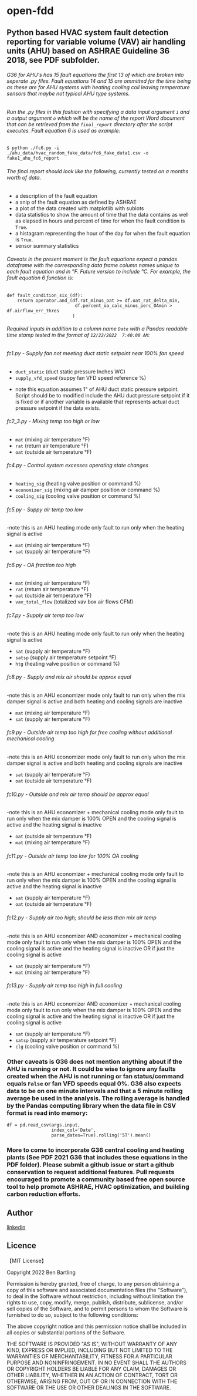# open-fdd

## Python based HVAC system fault detection reporting for variable volume (VAV) air handling units (AHU) based on ASHRAE Guideline 36 2018, see PDF subfolder.

###### G36 for AHU's has 15 fault equations the first 13 of which are broken into seperate .py files. Fault equations 14 and 15 are ommitted for the time being as these are for AHU systems with heating cooling coil leaving temperature sensors that maybe not typical AHU type systems.

###### Run the .py files in this fashion with specifying a data input argument `i` and a output argument `o` which will be the name of the report Word document that can be retrieved from the `final_report` directory after the script executes. Fault equation 6 is used as example:

`$ python ./fc6.py -i ./ahu_data/hvac_random_fake_data/fc6_fake_data1.csv -o fake1_ahu_fc6_report`

###### The final report should look like the following, currently tested on a months worth of data.
* a description of the fault equation
* a snip of the fault equation as defined by ASHRAE
* a plot of the data created with matplotlib with sublots
* data statistics to show the amount of time that the data contains as well as elapsed in hours and percent of time for when the fault condition is `True`.
* a histagram representing the hour of the day for when the fault equation is `True`.
* sensor summary statistics

###### Caveats in the present moment is the fault equations expect a pandas dataframe with the corresponding data frame column names unique to each fault equation and in °F. Future version to include °C. For example, the fault equation 6 function is:

```shell
def fault_condition_six_(df):
    return operator.and_(df.rat_minus_oat >= df.oat_rat_delta_min,
                          df.percent_oa_calc_minus_perc_OAmin > df.airflow_err_thres
                         )
```

###### Required inputs in addition to a column name `Date` with a Pandas readable time stamp tested in the format of `12/22/2022  7:40:00 AM`:

###### fc1.py - Supply fan not meeting duct static setpoint near 100% fan speed
* `duct_static` (duct static pressure Inches WC)
* `supply_vfd_speed` (suppy fan VFD speed reference %)
- note this equation assumes 1" of AHU duct static pressure setpoint. Script should be to modified include the AHU duct pressure setpoint if it is fixed or if another variable is available that represents actual duct pressure setpoint if the data exists.

###### fc2_3.py - Mixing temp too high or low
* `mat` (mixing air temperature °F)
* `rat` (return air temperature °F)
* `oat` (outside air temperature °F)

###### fc4.py - Control system excesses operating state changes
* `heating_sig` (heating valve position or command %)
* `economizer_sig` (mixing air damper position or command %)
* `cooling_sig` (cooling valve position or command %)

###### fc5.py - Suppy air temp too low
-note this is an AHU heating mode only fault to run only when the heating signal is active
* `mat` (mixing air temperature °F)
* `sat`	(supply air temperature °F)

###### fc6.py - OA fraction too high
* `mat` (mixing air temperature °F)
* `rat` (return air temperature °F)
* `oat` (outside air temperature °F)
* `vav_total_flow` (totalized vav box air flows CFM)

###### fc7.py - Supply air temp too low
-note this is an AHU heating mode only fault to run only when the heating signal is active
* `sat`	(supply air temperature °F)
* `satsp` (supply air temperature setpoint °F)
* `htg` (heating valve position or command %)

###### fc8.py - Supply and mix air should be approx equal
-note this is an AHU economizer mode only fault to run only when the mix damper signal is active and both heating and cooling signals are inactive
* `mat` (mixing air temperature °F)
* `sat`	(supply air temperature °F)

###### fc9.py - Outside air temp too high for free cooling without additional mechanical cooling
-note this is an AHU economizer mode only fault to run only when the mix damper signal is active and both heating and cooling signals are inactive
* `sat`	(supply air temperature °F)
* `oat` (outside air temperature °F)

###### fc10.py - Outside and mix air temp should be approx equal
-note this is an AHU economizer + mechanical cooling mode only fault to run only when the mix damper is 100% OPEN and the cooling signal is active and the heating signal is inactive
* `oat` (outside air temperature °F)
* `mat` (mixing air temperature °F)

###### fc11.py - Outside air temp too low for 100% OA cooling
-note this is an AHU economizer + mechanical cooling mode only fault to run only when the mix damper is 100% OPEN and the cooling signal is active and the heating signal is inactive
* `sat`	(supply air temperature °F)
* `oat` (outside air temperature °F)

###### fc12.py - Supply air too high; should be less than mix air temp
-note this is an AHU economizer AND economizer + mechanical cooling mode only fault to run only when the mix damper is 100% OPEN and the cooling signal is active and the heating signal is inactive OR if just the cooling signal is active
* `sat`	(supply air temperature °F)
* `mat` (mixing air temperature °F)

###### fc13.py - Supply air temp too high in full cooling
-note this is an AHU economizer AND economizer + mechanical cooling mode only fault to run only when the mix damper is 100% OPEN and the cooling signal is active and the heating signal is inactive OR if just the cooling signal is active
* `sat`	(supply air temperature °F)
* `satsp` (supply air temperature setpoint °F)
* `clg` (cooling valve position or command %)

### Other caveats is G36 does not mention anything about if the AHU is running or not. It could be wise to ignore any faults created when the AHU is not running or fan status/command equals `False` or fan VFD speeds equal 0%. G36 also expects data to be on one minute intervals and that a 5 minute rolling average be used in the analysis. The rolling average is handled by the Pandas computing library when the data file in CSV format is read into memory:

```shell
df = pd.read_csv(args.input,
                 index_col='Date',
                 parse_dates=True).rolling('5T').mean()
```
### More to come to incorporate G36 central cooling and heating plants (See PDF 2021 G36 that includes these equations in the PDF folder). Please submit a github issue or start a github conservation to request additional features. Pull requests encouraged to promote a community based free open source tool to help promote ASHRAE, HVAC optimization, and building carbon reduction efforts.

## Author

[linkedin](https://www.linkedin.com/in/ben-bartling-510a0961/)

## Licence

【MIT License】

Copyright 2022 Ben Bartling

Permission is hereby granted, free of charge, to any person obtaining a copy of this software and associated documentation files (the "Software"), to deal in the Software without restriction, including without limitation the rights to use, copy, modify, merge, publish, distribute, sublicense, and/or sell copies of the Software, and to permit persons to whom the Software is furnished to do so, subject to the following conditions:

The above copyright notice and this permission notice shall be included in all copies or substantial portions of the Software.

THE SOFTWARE IS PROVIDED "AS IS", WITHOUT WARRANTY OF ANY KIND, EXPRESS OR IMPLIED, INCLUDING BUT NOT LIMITED TO THE WARRANTIES OF MERCHANTABILITY, FITNESS FOR A PARTICULAR PURPOSE AND NONINFRINGEMENT. IN NO EVENT SHALL THE AUTHORS OR COPYRIGHT HOLDERS BE LIABLE FOR ANY CLAIM, DAMAGES OR OTHER LIABILITY, WHETHER IN AN ACTION OF CONTRACT, TORT OR OTHERWISE, ARISING FROM, OUT OF OR IN CONNECTION WITH THE SOFTWARE OR THE USE OR OTHER DEALINGS IN THE SOFTWARE.
